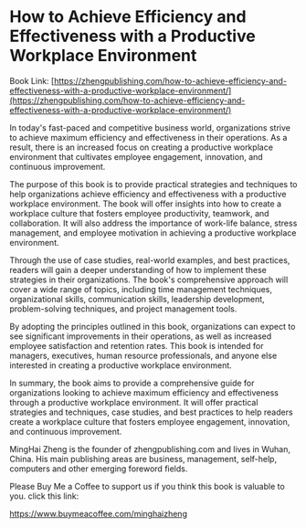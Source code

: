 # How to Achieve Efficiency and Effectiveness with a Productive Workplace Environment

Book Link: [https://zhengpublishing.com/how-to-achieve-efficiency-and-effectiveness-with-a-productive-workplace-environment/](https://zhengpublishing.com/how-to-achieve-efficiency-and-effectiveness-with-a-productive-workplace-environment/)

In today's fast-paced and competitive business world, organizations strive to achieve maximum efficiency and effectiveness in their operations. As a result, there is an increased focus on creating a productive workplace environment that cultivates employee engagement, innovation, and continuous improvement.

The purpose of this book is to provide practical strategies and techniques to help organizations achieve efficiency and effectiveness with a productive workplace environment. The book will offer insights into how to create a workplace culture that fosters employee productivity, teamwork, and collaboration. It will also address the importance of work-life balance, stress management, and employee motivation in achieving a productive workplace environment.

Through the use of case studies, real-world examples, and best practices, readers will gain a deeper understanding of how to implement these strategies in their organizations. The book's comprehensive approach will cover a wide range of topics, including time management techniques, organizational skills, communication skills, leadership development, problem-solving techniques, and project management tools.

By adopting the principles outlined in this book, organizations can expect to see significant improvements in their operations, as well as increased employee satisfaction and retention rates. This book is intended for managers, executives, human resource professionals, and anyone else interested in creating a productive workplace environment.

In summary, the book aims to provide a comprehensive guide for organizations looking to achieve maximum efficiency and effectiveness through a productive workplace environment. It will offer practical strategies and techniques, case studies, and best practices to help readers create a workplace culture that fosters employee engagement, innovation, and continuous improvement.

MingHai Zheng is the founder of zhengpublishing.com and lives in Wuhan, China. His main publishing areas are business, management, self-help, computers and other emerging foreword fields.

Please Buy Me a Coffee to support us if you think this book is valuable to you. click this link:

https://www.buymeacoffee.com/minghaizheng
